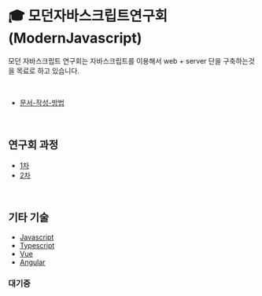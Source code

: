 
# :mortar_board: 모던자바스크립트연구회(ModernJavascript)

모던 자바스크립트 연구회는 자바스크립트를 이용해서 web + server 단을 구축하는것을 목료로 하고 있습니다.

<br>



* [문서-작성-방법](document/@Rule/문서-작성-방법.md)


<br>


## 연구회 과정

* [1차](document/blog/README.md)
* [2차](document/shoppingmall/README.md)

<br>

## 기타 기술 
* [Javascript](document/Javascript/README.md)
* [Typescript](document/Jquery/README.md)
* [Vue](document/Vue/README.md)
* [Angular](document/Angular/README.md)


### 대기중




